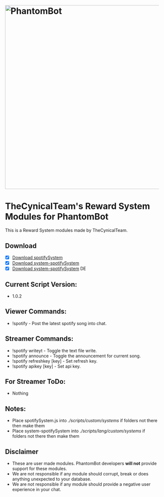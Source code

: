 # <img alt="PhantomBot" src="https://phantombot.tv/img/new-logo-dark-v2.png" width="600px"/>

# TheCynicalTeam's Reward System Modules for PhantomBot
This is a Reward System modules made by TheCynicalTeam.

## Download
- [x] [Download spotifySystem](/custom/systems/spotifySystem/spotifySystem.js?raw=true "spotifySystem")
- [x] [Download system-spotifySystem](/lang/english/custom/systems/system-spotifySystem.js?raw=true "system-spotifySystem")
- [x] [Download system-spotifySystem](/lang/german/custom/systems/system-spotifySystem.js?raw=true "system-spotifySystem") DE

## Current Script Version:
- 1.0.2

## Viewer Commands:
- !spotify - Post the latest spotify song into chat.

## Streamer Commands:
- !spotify writeyt - Toggle the text file write.
- !spotify announce - Toggle the announcement for current song.
- !spotify refreshkey [key] - Set refresh key.
- !spotify apikey [key] - Set api key.

## For Streamer ToDo:
- Nothing

## Notes:
- Place spotifySystem.js into *./scripts/custom/systems* if folders not there then make them
- Place system-spotifySystem into *./scripts/lang/custom/systems* if folders not there then make them

## Disclaimer
- These are user made modules. PhantomBot developers **will not** provide support for these modules.
- We are not responsible if any module should corrupt, break or does anything unexpected to your database.
- We are not responsible if any module should provide a negative user experience in your chat.
